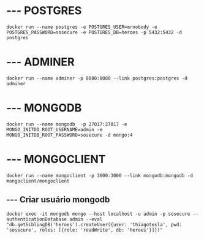 # --- POSTGRES

    docker run --name postgres -e POSTGRES_USER=mrnobody -e POSTGRES_PASSWORD=sosecure -e POSTGRES_DB=heroes -p 5432:5432 -d postgres

# --- ADMINER

    docker run --name adminer -p 8080:8080 --link postgres:postgres -d adminer

# --- MONGODB

    docker run --name mongodb  -p 27017:27017 -e MONGO_INITDD_ROOT_USERNAME=admin -e MONGO_INITDB_ROOT_PASSWORD=sosecure -d mongo:4

# --- MONGOCLIENT

    docker run --name mongoclient -p 3000:3000 --link mongodb:mongodb -d mongoclient/mongoclient

## --- Criar usuário mongodb 
    docker exec -it mongodb mongo --host localhost -u admin -p sosecure --authenticationDatabase admin --eval "db.getSiblingDB('heroes').createUser({user: 'thiagotesla', pwd: 'sosecure', roles: [{role: 'readWrite', db: 'heroes'}]})"

